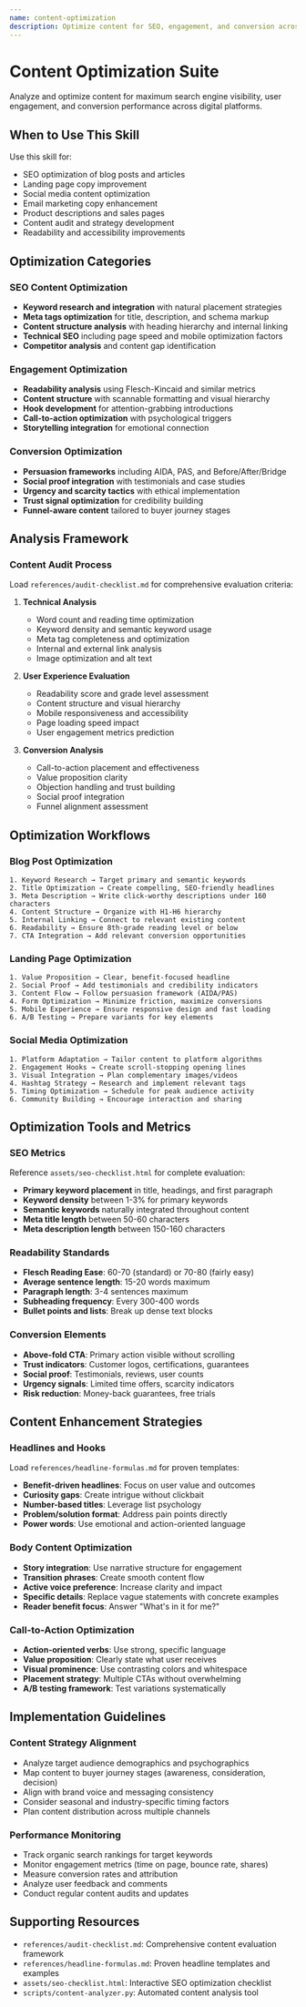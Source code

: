 ```yaml
---
name: content-optimization
description: Optimize content for SEO, engagement, and conversion across multiple platforms. Analyzes content structure, readability, keyword density, and provides actionable recommendations for blog posts, landing pages, social media, and marketing materials.
---
```


# Content Optimization Suite

Analyze and optimize content for maximum search engine visibility, user engagement, and conversion performance across digital platforms.

## When to Use This Skill

Use this skill for:
- SEO optimization of blog posts and articles
- Landing page copy improvement
- Social media content optimization
- Email marketing copy enhancement
- Product descriptions and sales pages
- Content audit and strategy development
- Readability and accessibility improvements

## Optimization Categories

### SEO Content Optimization
- **Keyword research and integration** with natural placement strategies
- **Meta tags optimization** for title, description, and schema markup
- **Content structure analysis** with heading hierarchy and internal linking
- **Technical SEO** including page speed and mobile optimization factors
- **Competitor analysis** and content gap identification

### Engagement Optimization
- **Readability analysis** using Flesch-Kincaid and similar metrics
- **Content structure** with scannable formatting and visual hierarchy
- **Hook development** for attention-grabbing introductions
- **Call-to-action optimization** with psychological triggers
- **Storytelling integration** for emotional connection

### Conversion Optimization
- **Persuasion frameworks** including AIDA, PAS, and Before/After/Bridge
- **Social proof integration** with testimonials and case studies
- **Urgency and scarcity tactics** with ethical implementation
- **Trust signal optimization** for credibility building
- **Funnel-aware content** tailored to buyer journey stages

## Analysis Framework

### Content Audit Process
Load `references/audit-checklist.md` for comprehensive evaluation criteria:

1. **Technical Analysis**
   - Word count and reading time optimization
   - Keyword density and semantic keyword usage
   - Meta tag completeness and optimization
   - Internal and external link analysis
   - Image optimization and alt text

2. **User Experience Evaluation**
   - Readability score and grade level assessment
   - Content structure and visual hierarchy
   - Mobile responsiveness and accessibility
   - Page loading speed impact
   - User engagement metrics prediction

3. **Conversion Analysis**
   - Call-to-action placement and effectiveness
   - Value proposition clarity
   - Objection handling and trust building
   - Social proof integration
   - Funnel alignment assessment

## Optimization Workflows

### Blog Post Optimization
```
1. Keyword Research → Target primary and semantic keywords
2. Title Optimization → Create compelling, SEO-friendly headlines
3. Meta Description → Write click-worthy descriptions under 160 characters
4. Content Structure → Organize with H1-H6 hierarchy
5. Internal Linking → Connect to relevant existing content
6. Readability → Ensure 8th-grade reading level or below
7. CTA Integration → Add relevant conversion opportunities
```

### Landing Page Optimization
```
1. Value Proposition → Clear, benefit-focused headline
2. Social Proof → Add testimonials and credibility indicators
3. Content Flow → Follow persuasion framework (AIDA/PAS)
4. Form Optimization → Minimize friction, maximize conversions
5. Mobile Experience → Ensure responsive design and fast loading
6. A/B Testing → Prepare variants for key elements
```

### Social Media Optimization
```
1. Platform Adaptation → Tailor content to platform algorithms
2. Engagement Hooks → Create scroll-stopping opening lines
3. Visual Integration → Plan complementary images/videos
4. Hashtag Strategy → Research and implement relevant tags
5. Timing Optimization → Schedule for peak audience activity
6. Community Building → Encourage interaction and sharing
```

## Optimization Tools and Metrics

### SEO Metrics
Reference `assets/seo-checklist.html` for complete evaluation:
- **Primary keyword placement** in title, headings, and first paragraph
- **Keyword density** between 1-3% for primary keywords
- **Semantic keywords** naturally integrated throughout content
- **Meta title length** between 50-60 characters
- **Meta description length** between 150-160 characters

### Readability Standards
- **Flesch Reading Ease**: 60-70 (standard) or 70-80 (fairly easy)
- **Average sentence length**: 15-20 words maximum
- **Paragraph length**: 3-4 sentences maximum
- **Subheading frequency**: Every 300-400 words
- **Bullet points and lists**: Break up dense text blocks

### Conversion Elements
- **Above-fold CTA**: Primary action visible without scrolling
- **Trust indicators**: Customer logos, certifications, guarantees
- **Social proof**: Testimonials, reviews, user counts
- **Urgency signals**: Limited time offers, scarcity indicators
- **Risk reduction**: Money-back guarantees, free trials

## Content Enhancement Strategies

### Headlines and Hooks
Load `references/headline-formulas.md` for proven templates:
- **Benefit-driven headlines**: Focus on user value and outcomes
- **Curiosity gaps**: Create intrigue without clickbait
- **Number-based titles**: Leverage list psychology
- **Problem/solution format**: Address pain points directly
- **Power words**: Use emotional and action-oriented language

### Body Content Optimization
- **Story integration**: Use narrative structure for engagement
- **Transition phrases**: Create smooth content flow
- **Active voice preference**: Increase clarity and impact
- **Specific details**: Replace vague statements with concrete examples
- **Reader benefit focus**: Answer "What's in it for me?"

### Call-to-Action Optimization
- **Action-oriented verbs**: Use strong, specific language
- **Value proposition**: Clearly state what user receives
- **Visual prominence**: Use contrasting colors and whitespace
- **Placement strategy**: Multiple CTAs without overwhelming
- **A/B testing framework**: Test variations systematically

## Implementation Guidelines

### Content Strategy Alignment
- Analyze target audience demographics and psychographics
- Map content to buyer journey stages (awareness, consideration, decision)
- Align with brand voice and messaging consistency
- Consider seasonal and industry-specific timing factors
- Plan content distribution across multiple channels

### Performance Monitoring
- Track organic search rankings for target keywords
- Monitor engagement metrics (time on page, bounce rate, shares)
- Measure conversion rates and attribution
- Analyze user feedback and comments
- Conduct regular content audits and updates

## Supporting Resources

- `references/audit-checklist.md`: Comprehensive content evaluation framework
- `references/headline-formulas.md`: Proven headline templates and examples
- `assets/seo-checklist.html`: Interactive SEO optimization checklist
- `scripts/content-analyzer.py`: Automated content analysis tool